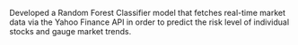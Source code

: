 Developed a Random Forest Classifier model that fetches real-time market data via the Yahoo Finance API in order to predict the risk level of individual stocks and gauge market trends.
